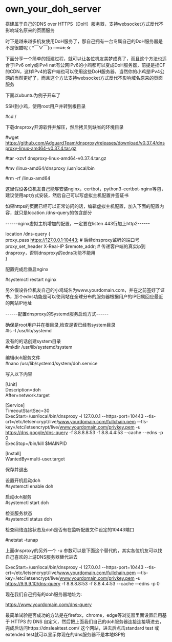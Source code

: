 # own_your_doh_server
搭建属于自己的DNS over HTTPS（DoH）服务器，支持websocket方式反代不影响域名原来的页面服务  
  
  
时下是越来越多机友使用DoH服务了，那自己拥有一台专属自己的DoH服务器是不是很酷呢 ( *￣▽￣)o ─═≡※:☆  

下面分享一个简单的搭建过程，就可以让各位机友美梦成真了，而且这个方法也适合于IPv6 only或IPv4 nat有公网IPv6的小鸡都可以变成DoH服务器，前提是挂CF的CDN，这样IPv4的客户端也可以使用这些DoH服务器，当然你的小鸡是IPv4公网的当然更好了，而且这个方法支持websocket方式反代不影响域名原来的页面服务   
   
下面以ubuntu为例子开车了  
  
SSH到小鸡，使用root用户并转到根目录  

#cd /   
  
下载dnsproxy开源软件并解压，然后拷贝到缺省的环境目录  
  
#wget https://github.com/AdguardTeam/dnsproxy/releases/download/v0.37.4/dnsproxy-linux-amd64-v0.37.4.tar.gz   
  
#tar -xzvf dnsproxy-linux-amd64-v0.37.4.tar.gz   
  
#mv /linux-amd64/dnsproxy /usr/local/bin  
  
#rm -rf /linux-amd64  
  
这里假设各位机友自己能够安装nginx，certbot，python3-certbot-nginx等包，建议使用apt方式安装，然后自己可以写虚拟主机配置并签证书

如果https的页面已经可以正常访问的话，编辑虚拟主机配置，加入下面的配置内容，就只是location /dns-query的包含部分  
  
------nginx虚拟主机增加的配置，一定要在listen 443行加上http2------
  
location /dns-query {  
   proxy_pass         https://127.0.0.1:10443; # 后续dnsproxy监听的端口号  
   proxy_set_header X-Real-IP $remote_addr; # 传递客户端的真实ip到dnsproxy，否则dnsproxy的edns功能不能用  
   }  
  
配置完成后重启nginx    
   
#systemctl restart nginx  
  
另外假设各位机友自己的小鸡域名为www.yourdomain.com，并在之前签好了证书，那个edns功能是可以使网站在全球分布的服务器根据用户的IP归属回应最近的网站IP地址      
  
------配置dnsproxy的Systemd服务启动方式------  
  
确保是root用户并在根目录,检查是否已经有system目录  
#ls -l /usr/lib/systemd  
  
没有的的话创建system目录  
#mkdir /usr/lib/systemd/system  
  
编辑doh服务文件  
#nano /usr/lib/systemd/system/doh.service  
  
写入以下内容  
  
[Unit]  
Description=doh  
After=network.target  
  
[Service]  
TimeoutStartSec=30  
ExecStart=/usr/local/bin/dnsproxy -l 127.0.0.1 --https-port=10443 --tls-crt=/etc/letsencrypt/live/www.yourdomain.com/fullchain.pem --tls-key=/etc/letsencrypt/live/www.yourdomain.com/privkey.pem -u https://dns.google/dns-query -f 8.8.8.8:53 -f 8.8.4.4:53 --cache --edns -p 0  
ExecStop=/bin/kill $MAINPID  
  
[Install]  
WantedBy=multi-user.target  
  
保存并退出  
  
设置开机启动doh  
#systemctl enable doh  
  
启动doh服务  
#systemctl start doh  
  
检查服务状态       
#systemctl status doh            
          
检查网络连接状态及doh是否有在监听配置文件设定的10443端口      
       
#netstat -tunap    
   
上面dnsproxy的另外一个 -u 参数可以是下面这个替代的，其实各位机友可以找自己喜欢的上游DNS服务器替代进去  
  
ExecStart=/usr/local/bin/dnsproxy -l 127.0.0.1 --https-port=10443 --tls-crt=/etc/letsencrypt/live/www.yourdomain.com/fullchain.pem --tls-key=/etc/letsencrypt/live/www.yourdomain.com/privkey.pem -u https://9.9.9.10/dns-query -f 8.8.8.8:53 -f 8.8.4.4:53 --cache --edns -p 0  
  
现在我们自己拥有的doh服务器地址为:     
  
https://www.yourdomain.com/dns-query  
   
最简单试验是否成功的方法是在firefox，chrome，edge等浏览器里面设置启用基于 HTTPS 的 DNS 自定义，然后把上面我们自己的doh服务器连接连接填进去，完成后访问https://dnsleaktest.com/ 这个网站，进去后点击standard test 或 extended test就可以显示你现在的dns服务器不是本地ISP的   
  
  
  

  
